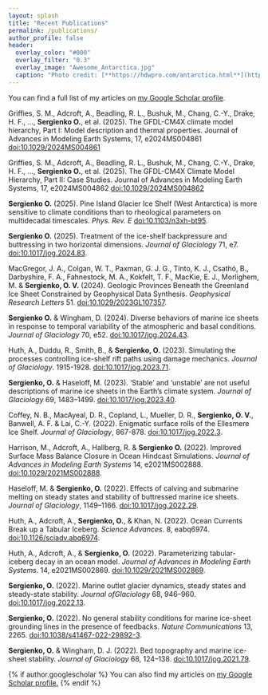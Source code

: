 ```yaml
---
layout: splash
title: "Recent Publications"
permalink: /publications/
author_profile: false
header:
  overlay_color: "#000"
  overlay_filter: "0.3"
  overlay_image: "Awesome_Antarctica.jpg"
  caption: "Photo credit: [**https://hdwpro.com/antarctica.html**](https://hdwpro.com/antarctica.html)"
---
```

  You can find a full list of my articles on <a href="https://scholar.google.com/citations?user=g2pWIEgAAAAJ&hl=en">my Google Scholar profile</a>.

Griffies, S. M., Adcroft, A., Beadling, R. L., Bushuk, M., Chang, C.-Y., Drake, H. F., ..., **Sergienko O.**, et al. (2025). The GFDL-CM4X climate model hierarchy, Part I: Model description and thermal properties. Journal of Advances in Modeling Earth Systems, 17, e2024MS004861 [doi:10.1029/2024MS004861](https://doi.org/10.1029/2024MS004861)

Griffies, S. M., Adcroft, A., Beadling, R. L., Bushuk, M., Chang, C.-Y., Drake, H. F., ..., **Sergienko O.**, et al. (2025). The GFDL-CM4X Climate Model Hierarchy, Part II: Case Studies.  Journal of Advances in Modeling Earth Systems, 17, e2024MS004862 [doi:10.1029/2024MS004862]( https://doi.org/10.1029/2024MS004862)

**Sergienko O.** (2025). Pine Island Glacier Ice Shelf (West Antarctica) is more sensitive to climate conditions than to rheological parameters on multidecadal timescales. *Phys. Rev. E*  [doi:10.1103/n3xh-bt95](https://doi.org/10.1103/n3xh-bt95).

**Sergienko O.** (2025). Treatment of the ice-shelf backpressure and buttressing in two horizontal dimensions.
*Journal of Glaciology* 71, e7. [doi:10.1017/jog.2024.83](https://doi.org/10.1017/jog.2024.83).

MacGregor, J. A., Colgan, W. T., Paxman, G. J. G., Tinto, K. J., Csathó, B., Darbyshire, F. A.,
Fahnestock, M. A., Kokfelt, T. F., MacKie, E. J., Morlighem, M. & **Sergienko, O. V.** (2024). Geologic
Provinces Beneath the Greenland Ice Sheet Constrained by Geophysical Data Synthesis. *Geophysical
Research Letters* 51. [doi:10.1029/2023GL107357](https://doi.org/doi:10.1029/2023GL107357).

**Sergienko O.** & Wingham, D. (2024). Diverse behaviors of marine ice sheets in response to temporal variability of the atmospheric and basal conditions. *Journal of Glaciology* 70, e52. [doi:10.1017/jog.2024.43](https://doi.org/10.1017/jog.2024.43).

Huth, A., Duddu, R., Smith, B., & **Sergienko, O.** (2023). Simulating the processes controlling ice-shelf rift paths using damage mechanics. *Journal of Glaciology*. 1915-1928. [doi:10.1017/jog.2023.71](https://doi.org/10.1017/jog.2023.71).

**Sergienko, O.** & Haseloff, M. (2023). ‘Stable’ and ‘unstable’ are not useful descriptions of marine ice sheets in the Earth’s climate system. *Journal of Glaciology* 69, 1483–1499. [doi:10.1017/jog.2023.40](https://doi.org/10.1017/jog.2023.40).

Coffey, N. B., MacAyeal, D. R., Copland, L., Mueller, D. R., **Sergienko, O. V.**, Banwell, A. F. &
Lai, C.-Y. (2022). Enigmatic surface rolls of the Ellesmere Ice Shelf. *Journal of Glaciology*, 867-878.
[doi:10.1017/jog.2022.3](https://doi.org/10.1017/jog.2022.3).

Harrison, M., Adcroft, A., Hallberg, R. & **Sergienko O.** (2022). Improved Surface Mass Balance Closure in
Ocean Hindcast Simulations. *Journal of Advances in Modeling Earth Systems* 14, e2021MS002888.
[doi:10.1029/2021MS002888](https://doi.org/10.1029/2021MS002888).

Haseloff, M. & **Sergienko, O.** (2022). Effects of calving and submarine melting on steady states and
stability of buttressed marine ice sheets. *Journal of Glaciology*, 1149–1166. [doi:10.1017/jog.2022.29](https://doi.org/10.1017/jog.2022.29).

Huth, A., Adcroft, A., **Sergienko, O.**, & Khan, N. (2022). Ocean Currents Break up a Tabular Iceberg. *Science Advances*. 8, eabq6974. [doi:10.1126/sciadv.abq6974](https://doi.org/10.1126/sciadv.abq6974).

Huth, A., Adcroft, A., & **Sergienko, O.** (2022). Parameterizing tabular-iceberg decay in an ocean model. *Journal of Advances in Modeling Earth Systems*. 14, e2021MS002869. [doi:10.1029/2021MS002869](https://doi.org/10.1029/2021MS002869).

**Sergienko, O.**  (2022). Marine outlet glacier dynamics, steady states and steady-state stability. *Journal ofGlaciology* 68, 946–960. [doi:10.1017/jog.2022.13](https://doi.org/10.1017/jog.2022.13).

**Sergienko, O.** (2022). No general stability conditions for marine ice-sheet grounding lines in the presence of feedbacks. *Nature Communications* 13, 2265. [doi:10.1038/s41467-022-29892-3](https://doi.org/10.1038/s41467-022-29892-3).

**Sergienko, O.** & Wingham, D. J. (2022). Bed topography and marine ice-sheet stability. *Journal of Glaciology* 68, 124–138. [doi:10.1017/jog.2021.79](https://doi.org/10.1017/jog.2021.79).

{% if author.googlescholar %}
  You can also find my articles on <u><a href="{{author.googlescholar}}">my Google Scholar profile</a>.</u>
{% endif %}
